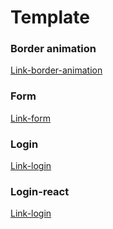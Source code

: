 # Template

### Border animation

[Link-border-animation](https://border-animation.netlify.app/)

### Form

[Link-form](https://formtemplate.vercel.app/)

### Login

[Link-login](https://login-template03.netlify.app/)

### Login-react

[Link-login](https://login-react-jeanll7.vercel.app)
